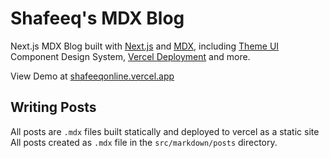 # Shafeeq's MDX Blog

Next.js MDX Blog built with [Next.js](https://nextjs.org/) and [MDX](https://mdxjs.com/), including [Theme UI](https://theme-ui.com/home/) Component Design System, [Vercel Deployment](https://vercel.com/) and more.

View Demo at [shafeeqonline.vercel.app](https://shafeeqonline.vercel.app/)

## Writing Posts

All posts are `.mdx` files built statically and deployed to vercel as a static site
All posts created as `.mdx` file in the `src/markdown/posts` directory.
